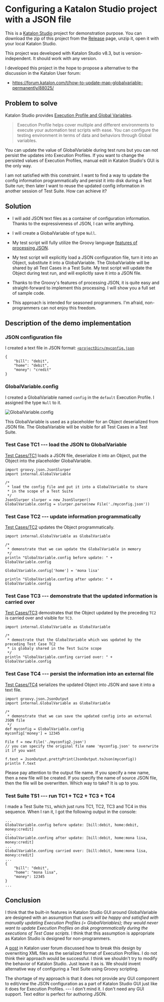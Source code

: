 # Configuring a Katalon Studio project with a JSON file

This is a [Katalon Studio](https://katalon.com/katalon-studio) project for demonstration purpose.
You can download the zip of this project from the [Release](https://github.com/kazurayam/ConfiguringKatalonProjectWithJson/releases/) page,
unzip it, open it with your local Katalon Studio.

This project was developed with Katalon Studio v8.3, but is
version-independent. It should work with any version.

I developed this project in the hope to propose a alternative
to the discussion in the Katalon User forum:

- https://forum.katalon.com/t/how-to-update-map-globalvariable-permanently/88025/

## Problem to solve

Katalon Studio provides [Execution Profile and Global Variables](https://docs.katalon.com/docs/create-tests/data-driven-testing/global-variables-and-execution-profile).

>Execution Profile helps cover multiple and different environments to execute your automation test scripts with ease. You can configure the testing environment in terms of data and behaviors through Global variables.

You can update the value of GlobalVariable during test runs but you can not persist the updates into Execution Profiles. If you want to change the persisted values of Execution Profiles, manual edit in Katalon Studio's GUI is the only way.

I am not satisfied with this constraint. I want to find a way to update the config information programmatically and persist it into disk during a Test Suite run; then later I want to reuse the updated config information in another session of Test Suite. How can achieve it?

## Solution

- I will add JSON text files as a container of configuration information. Thanks to the expressiveness of JSON, I can write anything.

- I will create a GlobalVariable of type `Null`.

- My test script will fully utilize the Groovy language [features of processing JSON](https://www.baeldung.com/groovy-json).

- My test script will explicitly load a JSON configuration file, turn it into an Object, substitute it into a GlobalVariable. The GlobalVariable will be shared by all Test Cases in a Test Suite. My test script will update the Object during test run, and will explicitly save it into a JSON file.

- Thanks to the Groovy's features of processing JSON, it is quite easy and straight-forward to implement this processing. I will show you a full set of sample code.

- This approach is intended for seasoned programmers. I'm afraid, non-programmers can not enjoy this freedom.

## Description of the demo implementation

### JSON configuration file

I created a text file in JSON format: [`<projectDir>/myconfig.json`](https://github.com/kazurayam/ConfiguringKatalonProjectWithJson/blob/master/myconfig.json)

```
{
	"bill": "debit",
	"home": "debit",
	"money": "credit"
}
```

### GlobalVariable.config

I created a GlobalVariable named `config` in the `default` Execution Profile. I assigned the type `Null` to it.

![GlobalVariable.config](https://kazurayam.github.io/ConfiguringKatalonProjectWithJson/images/01_GlobalVariable.config.png)

This GlobalVariable is used as a placeholder for an Object deserialized from JSON file. The GlobalVariable will be visible for all Test Cases in a Test Suite.

### Test Case TC1 --- load the JSON to GlobalVariable

[Test Cases/TC1](https://github.com/kazurayam/ConfiguringKatalonProjectWithJson/blob/develop/Scripts/TC1/Script1683851520241.groovy) loads a JSON file, deserialize it into an Object, put the Object into the placeholder GlobalVariable.

```
import groovy.json.JsonSlurper
import internal.GlobalVariable

/*
 * load the config file and put it into a GlobalVariable to share
 * in the scope of a Test Suite
 */
JsonSlurper slurper = new JsonSlurper()
GlobalVariable.config = slurper.parse(new File('./myconfig.json'))
```

### Test Case TC2 --- update information programmatically

[Test Cases/TC2](https://github.com/kazurayam/ConfiguringKatalonProjectWithJson/blob/develop/Scripts/TC2/Script1683851532368.groovy) updates the Object programmatically.

```
import internal.GlobalVariable as GlobalVariable

/*
 * demonstrate that we can update the GlobalVariable in memory
 */
println "GlobalVariable.config before update: " + GlobalVariable.config

GlobalVariable.config['home'] = 'mona lisa'

println "GlobalVariable.confing after update: " + GlobalVariable.config
```

### Test Case TC3 --- demonstrate that the updated information is carried over

[Test Cases/TC3](https://github.com/kazurayam/ConfiguringKatalonProjectWithJson/blob/develop/Scripts/TC3/Script1683851540202.groovy) demostrates that the Object updated by the preceding `TC2` is carried over and visible for `TC3`.

```
import internal.GlobalVariable as GlobalVariable

/*
 * demostrate that the GlobalVariable which was updated by the preceding Test Case TC2
 * is globaly shared in the Test Suite scope
 */
println "GlobalVariable.confing carried over: " + GlobalVariable.config
```

### Test Case TC4 --- persist the information into an external file

[Test Cases/TC4](https://github.com/kazurayam/ConfiguringKatalonProjectWithJson/blob/develop/Scripts/TC4/Script1683852243816.groovy) serializes the updated Object into JSON and save it into a text file.

```
import groovy.json.JsonOutput
import internal.GlobalVariable as GlobalVariable

/*
 * demonstrate that we can save the updated config into an external JSON file
 */
def myconfig = GlobalVariable.config
myconfig['money'] = 12345

File f = new File('./myconfig2.json')
// you can specify the original file name 'myconfig.json' to overwrite it if you want

f.text = JsonOutput.prettyPrint(JsonOutput.toJson(myconfig))
println f.text
```

Please pay attention to the output file name.
If you specify a new name, then a new file will be created.
If you specify the name of source JSON file, then the file will be overwritten.
Which way to take?
It is up to you.


### Test Suite TS1 --- run TC1 + TC2 + TC3 + TC4

I made a Test Suite `TS1`, which just runs TC1, TC2, TC3 and TC4 in this sequence.
When I ran it, I got the following output in the console:

```
...
GlobalVariable.config before update: [bill:debit, home:debit, money:credit]
...
GlobalVariable.confing after update: [bill:debit, home:mona lisa, money:credit]
...
GlobalVariable.confing carried over: [bill:debit, home:mona lisa, money:credit]
...
{
    "bill": "debit",
    "home": "mona lisa",
    "money": 12345
}
...
```

## Conclusion

I think that the built-in features in Katalon Studio GUI around GlobalVariable are designed with an assumption that *users will be happy and satisfied with manually updating Execution Profiles (= GlobalVariables); they would never want to update Execution Profiles on disk programmatically during the executions of Test Case scripts.*  I think that this assumption is appropriate as Katalon Studio is designed for non-programmers.


A [post](https://forum.katalon.com/t/how-to-update-map-globalvariable-permanently/88025/5) in Katalon user forum discussed how to break this design by overwriting XML files as the serialized format of Execution Profiles. I do not think their approach would be successful. I think we shouldn't try to modify the behavior of Katalon Studio. Just leave it as is. We should invent alternative way of configuring a Test Suite using Groovy scripting.

The shortage of my approach is that it does not provide any GUI component to edit/view the JSON configuration as a part of Katalon Studio GUI just like it does for Execution Profiles. --- I don't mind it. I don't need any GUI support. Text editor is perfect for authoring JSON.
